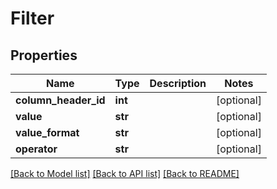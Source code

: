 # Filter

## Properties
Name | Type | Description | Notes
------------ | ------------- | ------------- | -------------
**column_header_id** | **int** |  | [optional] 
**value** | **str** |  | [optional] 
**value_format** | **str** |  | [optional] 
**operator** | **str** |  | [optional] 

[[Back to Model list]](../README.md#documentation-for-models) [[Back to API list]](../README.md#documentation-for-api-endpoints) [[Back to README]](../README.md)


